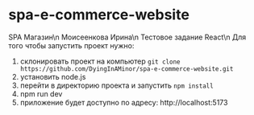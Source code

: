 # spa-e-commerce-website

SPA Магазин\n
Моисеенкова Ирина\n
Тестовое задание React\n
Для того чтобы запустить проект нужно:

1. склонировать проект на компьютер
   `git clone https://github.com/DyingInAMinor/spa-e-commerce-website.git`
2. установить node.js
3. перейти в директорию проекта и запустить `npm install`
4. npm run dev
5. приложение будет доступно по адресу: http://localhost:5173
